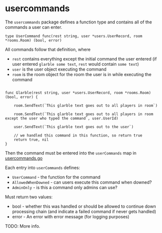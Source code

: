 # usercommands

The `usercommands` package defines a function type and contains all of the commands a user can enter.

```
type UserCommand func(rest string, user *users.UserRecord, room *rooms.Room) (bool, error)
```

All commands follow that definition, where
* `rest` contains everything except the initial command the user entered (if user entered `glarble some text`, `rest` would contain `some text`)
* `user` is the user object executing the command
* `room` is the room object for the room the user is in while executing the command

```

func Glarble(rest string, user *users.UserRecord, room *rooms.Room) (bool, error) {
    
    room.SendText(`This glarble text goes out to all players in room`)

    room.SendText(`This glarble text goes out to all players in room except the user who typed the command`, user.UserId)

    user.SendText(`This glarble text goes out to the user`)

    // we handled this command in this function, so return true
    return true, nil
}
```

Then the command must be entered into the `userCommands` map in [usercommands.go](/internal/scripting/usercommands.go)

Each entry into `userCommands` defines:
* `UserCommand` - the function for the command
* `AllowedWhenDowned` - can users execute this command when downed?
* `AdminOnly` - is this a command only admins can use?

Must return two values:
* bool - whether this was handled or should be allowed to continue down processing chain (and indicate a failed command if never gets handled)
* error - An error with error message (for logging purposes)
  
TODO: More info.


